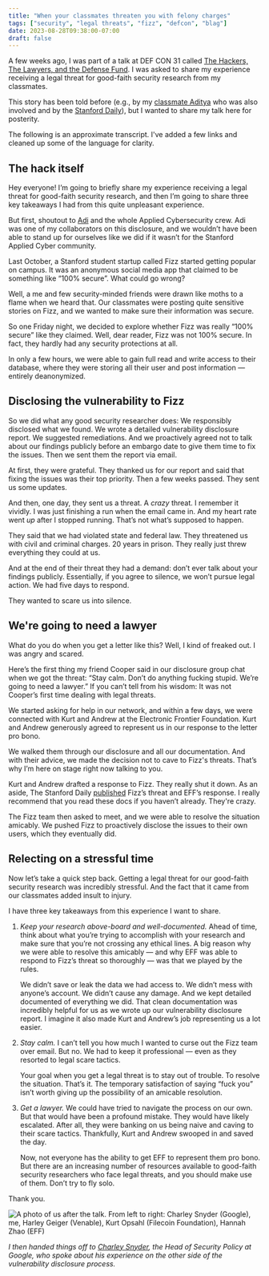 ```yaml
---
title: "When your classmates threaten you with felony charges"
tags: ["security", "legal threats", "fizz", "defcon", "blag"]
date: 2023-08-28T09:38:00-07:00
draft: false
---
```


A few weeks ago, I was part of a talk at DEF CON 31 called [The Hackers, The Lawyers, and the Defense Fund](https://forum.defcon.org/node/245742). I was asked to share my experience receiving a legal threat for good-faith security research from my classmates.

This story has been told before (e.g., by my [classmate Aditya](https://saligrama.io/blog/post/firebase-insecure-by-default/) who was also involved and by the [Stanford Daily](https://stanforddaily.com/2022/11/01/opinion-fizz-previously-compromised-its-users-privacy-it-may-do-so-again/)), but I wanted to share my talk here for posterity.

The following is an approximate transcript. I've added a few links and cleaned up some of the language for clarity.

## The hack itself

Hey everyone! I’m going to briefly share my experience receiving a legal threat for good-faith security research, and then I’m going to share three key takeaways I had from this quite unpleasant experience.

But first, shoutout to [Adi](https://saligrama.io) and the whole Applied Cybersecurity crew. Adi was one of my collaborators on this disclosure, and we wouldn’t have been able to stand up for ourselves like we did if it wasn’t for the Stanford Applied Cyber community.

Last October, a Stanford student startup called Fizz started getting popular on campus. It was an anonymous social media app that claimed to be something like “100% secure”. What could go wrong?

Well, a me and few security-minded friends were drawn like moths to a flame when we heard that. Our classmates were posting quite sensitive stories on Fizz, and we wanted to make sure their information was secure.

So one Friday night, we decided to explore whether Fizz was really “100% secure” like they claimed. Well, dear reader, Fizz was not 100% secure. In fact, they hardly had any security protections at all.  

In only a few hours, we were able to gain full read and write access to their database, where they were storing all their user and post information — entirely deanonymized.

## Disclosing the vulnerability to Fizz

So we did what any good security researcher does: We responsibly disclosed what we found. We wrote a detailed vulnerability disclosure report. We suggested remediations. And we proactively agreed not to talk about our findings publicly before an embargo date to give them time to fix the issues. Then we sent them the report via email. 

At first, they were grateful. They thanked us for our report and said that fixing the issues was their top priority. Then a few weeks passed. They sent us some updates.

And then, one day, they sent us a threat. A *crazy* threat. I remember it vividly. I was just finishing a run when the email came in. And my heart rate went *up* after I stopped running. That’s not what’s supposed to happen.

They said that we had violated state and federal law. They threatened us with civil and criminal charges. 20 years in prison. They really just threw everything they could at us.

And at the end of their threat they had a demand: don’t ever talk about your findings publicly. Essentially, if you agree to silence, we won’t pursue legal action. We had five days to respond.

They wanted to scare us into silence.

## We're going to need a lawyer

What do you do when you get a letter like this? Well, I kind of freaked out. I was angry and scared.

Here’s the first thing my friend Cooper said in our disclosure group chat when we got the threat: “Stay calm. Don’t do anything fucking stupid. We’re going to need a lawyer.” If you can’t tell from his wisdom: It was not Cooper’s first time dealing with legal threats.

We started asking for help in our network, and within a few days, we were connected with Kurt and Andrew at the Electronic Frontier Foundation. Kurt and Andrew generously agreed to represent us in our response to the letter pro bono.

We walked them through our disclosure and all our documentation. And with their advice, we made the decision not to cave to Fizz's threats. That’s why I’m here on stage right now talking to you.

Kurt and Andrew drafted a response to Fizz. They really shut it down. As an aside, The Stanford Daily [published](https://stanforddaily.com/2022/11/01/opinion-fizz-previously-compromised-its-users-privacy-it-may-do-so-again/) Fizz’s threat and EFF’s response. I really recommend that you read these docs if you haven’t already. They're crazy.

The Fizz team then asked to meet, and we were able to resolve the situation amicably. We pushed Fizz to proactively disclose the issues to their own users, which they eventually did.

## Relecting on a stressful time

Now let’s take a quick step back. Getting a legal threat for our good-faith security research was incredibly stressful. And the fact that it came from our classmates added insult to injury.

I have three key takeaways from this experience I want to share.

1. _Keep your research above-board and well-documented._ Ahead of time, think about what you’re trying to accomplish with your research and make sure that you’re not crossing any ethical lines. A big reason why we were able to resolve this amicably — and why EFF was able to respond to Fizz’s threat so thoroughly — was that we played by the rules.

   We didn’t save or leak the data we had access to. We didn’t mess with anyone’s account. We didn’t cause any damage. And we kept detailed documented of everything we did. That clean documentation was incredibly helpful for us as we wrote up our vulnerability disclosure report. I imagine it also made Kurt and Andrew’s job representing us a lot easier.

2. _Stay calm._ I can’t tell you how much I wanted to curse out the Fizz team over email. But no. We had to keep it professional — even as they resorted to legal scare tactics.

   Your goal when you get a legal threat is to stay out of trouble. To resolve the situation. That’s it. The temporary satisfaction of saying “fuck you” isn’t worth giving up the possibility of an amicable resolution.

3. _Get a lawyer._ We could have tried to navigate the process on our own. But that would have been a profound mistake. They would have likely escalated. After all, they were banking on us being naive and caving to their scare tactics. Thankfully, Kurt and Andrew swooped in and saved the day.

   Now, not everyone has the ability to get EFF to represent them pro bono. But there are an increasing number of resources available to good-faith security researchers who face legal threats, and you should make use of them. Don’t try to fly solo.

Thank you.

![A photo of us after the talk. From left to right: Charley Snyder (Google), me, Harley Geiger (Venable), Kurt Opsahl (Filecoin Foundation), Hannah Zhao (EFF)](../classmates-legal-threat-fizz-defcon-media/talk.jpeg)

_I then handed things off to [Charley Snyder](https://twitter.com/charley_snyder_), the Head of Security Policy at Google, who spoke about his experience on the other side of the vulnerability disclosure process._
